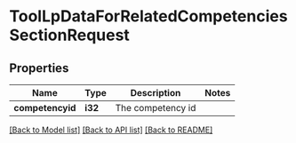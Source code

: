# ToolLpDataForRelatedCompetenciesSectionRequest

## Properties

Name | Type | Description | Notes
------------ | ------------- | ------------- | -------------
**competencyid** | **i32** | The competency id | 

[[Back to Model list]](../README.md#documentation-for-models) [[Back to API list]](../README.md#documentation-for-api-endpoints) [[Back to README]](../README.md)


